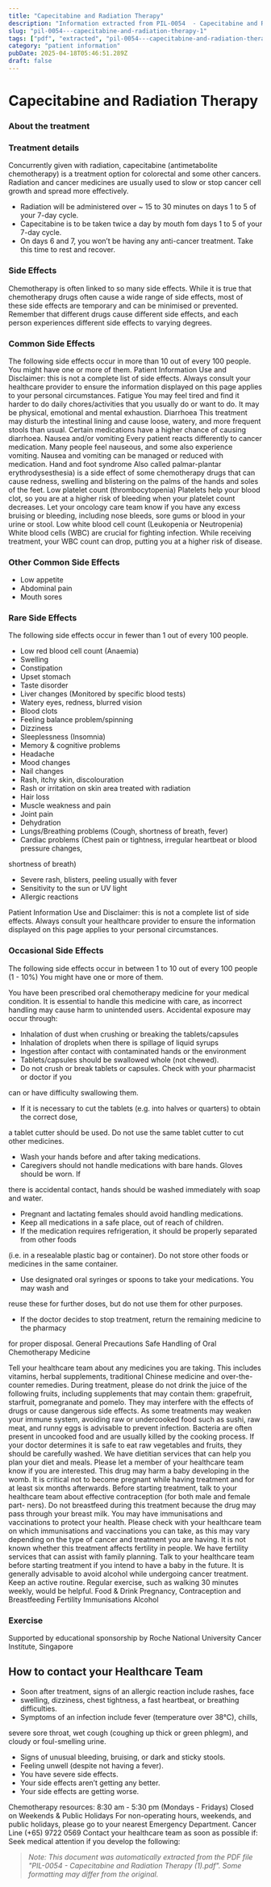```yaml
---
title: "Capecitabine and Radiation Therapy"
description: "Information extracted from PIL-0054  - Capecitabine and Radiation Therapy (1).pdf"
slug: "pil-0054---capecitabine-and-radiation-therapy-1"
tags: ["pdf", "extracted", "pil-0054---capecitabine-and-radiation-therapy-1"]
category: "patient information"
pubDate: 2025-04-18T05:46:51.289Z
draft: false
---
```


# Capecitabine and Radiation Therapy

### About the treatment

### Treatment details

Concurrently given with radiation, capecitabine (antimetabolite chemotherapy) is a treatment option for colorectal and some other cancers. Radiation and cancer medicines are usually used to slow or stop cancer cell growth and spread more effectively.

- Radiation will be administered over ~ 15 to 30 minutes on days 1 to 5 of your 7-day cycle.
- Capecitabine is to be taken twice a day by mouth fom days 1 to 5 of your 7-day cycle.
- On days 6 and 7, you won’t be having any anti-cancer treatment. Take this time to rest and recover.

### Side Effects

Chemotherapy is often linked to so many side effects. While it is true that chemotherapy drugs often cause a wide range of side effects, most of these side effects are temporary and can be minimised or prevented. Remember that different drugs cause different side effects, and each person experiences different side effects to varying degrees.

### Common Side Effects

The following side effects occur in more than 10 out of every 100 people. You might have one or more of them. Patient Information Use and Disclaimer: this is not a complete list of side effects. Always consult your healthcare provider to ensure the information displayed on this page applies to your personal circumstances. Fatigue You may feel tired and find it harder to do daily chores/activities that you usually do or want to do. It may be physical, emotional and mental exhaustion. Diarrhoea This treatment may disturb the intestinal lining and cause loose, watery, and more frequent stools than usual. Certain medications have a higher chance of causing diarrhoea. Nausea and/or vomiting Every patient reacts differently to cancer medication. Many people feel nauseous, and some also experience vomiting. Nausea and vomiting can be managed or reduced with medication. Hand and foot syndrome Also called palmar-plantar erythrodysesthesia) is a side effect of some chemotherapy drugs that can cause  redness, swelling and blistering on the palms of the hands and soles of the feet. Low platelet count (thrombocytopenia) Platelets help your blood clot, so you are at a higher risk of bleeding when your platelet count decreases. Let your oncology care team know if you have any excess bruising or bleeding, including nose bleeds, sore gums or blood in your urine or stool. Low white blood cell count (Leukopenia or Neutropenia) White blood cells (WBC) are crucial for fighting infection. While receiving treatment, your WBC count can drop, putting you at a higher risk of disease.

### Other Common Side Effects

- Low appetite
- Abdominal pain
- Mouth sores

### Rare Side Effects

The following side effects occur in fewer than 1 out of every 100 people.

- Low red blood cell count (Anaemia)
- Swelling
- Constipation
- Upset stomach
- Taste disorder
- Liver changes (Monitored by specific blood tests)
- Watery eyes, redness, blurred vision
- Blood clots
- Feeling balance problem/spinning
- Dizziness
- Sleeplessness (Insomnia)
- Memory & cognitive problems
- Headache
- Mood changes
- Nail changes
- Rash, itchy skin, discolouration
- Rash or irritation on skin area treated with radiation
- Hair loss
- Muscle weakness and pain
- Joint pain
- Dehydration
- Lungs/Breathing problems (Cough, shortness of breath, fever)
- Cardiac problems (Chest pain or tightness, irregular heartbeat or blood pressure changes,

shortness of breath)

- Severe rash, blisters, peeling usually with fever
- Sensitivity to the sun or UV light
- Allergic reactions

Patient Information Use and Disclaimer: this is not a complete list of side effects. Always consult your healthcare provider to ensure the information displayed on this page applies to your personal circumstances.

### Occasional Side Effects

The following side effects occur in between 1 to 10 out of every 100 people (1 - 10%) You might have one or more of them.

You have been prescribed oral chemotherapy medicine for your medical condition. It is essential to handle this medicine with care, as incorrect handling may cause harm to unintended users. Accidental exposure may occur through:

- Inhalation of dust when crushing or breaking the tablets/capsules
- Inhalation of droplets when there is spillage of liquid syrups
- Ingestion after contact with contaminated hands or the environment
- Tablets/capsules should be swallowed whole (not chewed).
- Do not crush or break tablets or capsules. Check with your pharmacist or doctor if you

can or have difficulty swallowing them.

- If it is necessary to cut the tablets (e.g. into halves or quarters) to obtain the correct dose,

a tablet cutter should be used. Do not use the same tablet cutter to cut other medicines.

- Wash your hands before and after taking medications.
- Caregivers should not handle medications with bare hands. Gloves should be worn. If

there is accidental contact, hands should be washed immediately with soap and water.

- Pregnant and lactating females should avoid handling medications.
- Keep all medications in a safe place, out of reach of children.
- If the medication requires refrigeration, it should be properly separated from other foods

(i.e. in a resealable plastic bag or container). Do not store other foods or medicines in the same container.

- Use designated oral syringes or spoons to take your medications. You may wash and

reuse these for further doses, but do not use them for other purposes.

- If the doctor decides to stop treatment, return the remaining medicine to the pharmacy

for proper disposal. General Precautions Safe Handling of Oral Chemotherapy Medicine

Tell your healthcare team about any medicines you are taking. This includes vitamins, herbal supplements, traditional Chinese medicine and over-the-counter remedies. During treatment, please do not drink the juice of the following fruits, including supplements that may contain them: grapefruit, starfruit, pomegranate and pomelo. They may interfere with the effects of drugs or cause dangerous side effects. As some treatments may weaken your immune system, avoiding raw or undercooked food such as sushi, raw meat, and runny eggs is advisable to prevent infection. Bacteria are often present in uncooked food and are usually killed by the cooking process. If your doctor determines it is safe to eat raw vegetables and fruits, they should be carefully washed. We have dietitian services that can help you plan your diet and meals. Please let a member of your healthcare team know if you are interested. This drug may harm a baby developing in the womb. It is critical not to become pregnant while having treatment and for at least six months afterwards. Before starting treatment, talk to your healthcare team about effective contraception (for both male and female part- ners). Do not breastfeed during this treatment because the drug may pass through your breast milk. You may have immunisations and vaccinations to protect your health. Please check with your healthcare team on which immunisations and vaccinations you can take, as this may vary depending on the type of cancer and treatment you are having. It is not known whether this treatment affects fertility in people. We have fertility services that can assist with family planning. Talk to your healthcare team before starting treatment if you intend to have a baby in the future. It is generally advisable to avoid alcohol while undergoing cancer treatment. Keep an active routine. Regular exercise, such as walking 30 minutes weekly, would be helpful. Food & Drink Pregnancy, Contraception and Breastfeeding Fertility Immunisations Alcohol

### Exercise

Supported by educational sponsorship by Roche National University Cancer Institute, Singapore

## How to contact your Healthcare Team

- Soon after treatment, signs of an allergic reaction include rashes, face
- swelling, dizziness, chest tightness, a fast heartbeat, or breathing difficulties.
- Symptoms of an infection include fever (temperature over 38°C), chills,

severe sore throat, wet cough (coughing up thick or green phlegm), and cloudy or foul-smelling urine.

- Signs of unusual bleeding, bruising, or dark and sticky stools.
- Feeling unwell (despite not having a fever).
- You have severe side effects.
- Your side effects aren’t getting any better.
- Your side effects are getting worse.

Chemotherapy resources: 8:30 am - 5:30 pm (Mondays - Fridays) Closed on Weekends & Public Holidays For non-operating hours, weekends, and public holidays, please go to your nearest Emergency Department. Cancer Line (+65) 9722 0569 Contact your healthcare team as soon as possible if: Seek medical attention if you develop the following:

> *Note: This document was automatically extracted from the PDF file "PIL-0054  - Capecitabine and Radiation Therapy (1).pdf". Some formatting may differ from the original.*